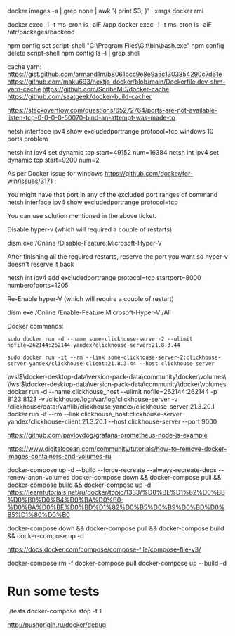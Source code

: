 docker images -a | grep none | awk '{ print $3; }' | xargs docker rmi

docker exec -i -t ms_cron ls -alF /app
docker exec -i -t ms_cron ls -alF /atr/packages/backend

npm config set script-shell "C:\\Program Files\\Git\\bin\\bash.exe"
npm config delete script-shell
npm config ls -l | grep shell


cache yarn:
https://gist.github.com/armand1m/b8061bcc9e8e9a5c1303854290c7d61e
https://github.com/maku693/nextjs-docker/blob/main/Dockerfile.dev-shm-yarn-cache
https://github.com/ScribeMD/docker-cache
https://github.com/seatgeek/docker-build-cacher


https://stackoverflow.com/questions/65272764/ports-are-not-available-listen-tcp-0-0-0-0-50070-bind-an-attempt-was-made-to

netsh interface ipv4 show excludedportrange protocol=tcp
windows 10 ports problem

netsh int ipv4 set dynamic tcp start=49152 num=16384
netsh int ipv4 set dynamic tcp start=9200 num=2


As per Docker issue for windows https://github.com/docker/for-win/issues/3171 :

You might have that port in any of the excluded port ranges of command netsh interface ipv4 show excludedportrange protocol=tcp

You can use solution mentioned in the above ticket.

Disable hyper-v (which will required a couple of restarts)

dism.exe /Online /Disable-Feature:Microsoft-Hyper-V

After finishing all the required restarts, reserve the port you want so hyper-v doesn't reserve it back

netsh int ipv4 add excludedportrange protocol=tcp startport=8000 numberofports=1205

Re-Enable hyper-V (which will require a couple of restart)

dism.exe /Online /Enable-Feature:Microsoft-Hyper-V /All

Docker commands:
```
sudo docker run -d --name some-clickhouse-server-2 --ulimit nofile=262144:262144 yandex/clickhouse-server:21.8.3.44
```
```
sudo docker run -it --rm --link some-clickhouse-server-2:clickhouse-server yandex/clickhouse-client:21.8.3.44 --host clickhouse-server
```


\\wsl$\docker-desktop-data\version-pack-data\community\docker\volumes\
\\wsl$\docker-desktop-data\version-pack-data\community\docker\volumes\
docker run -d --name clickhouse_host --ulimit nofile=262144:262144 -p 8123:8123 -v /clickhouse/log:/var/log/clickhouse-server -v /clickhouse/data:/var/lib/clickhouse yandex/clickhouse-server:21.3.20.1
docker run -it --rm --link clickhouse_host:clickhouse-server yandex/clickhouse-client:21.3.20.1 --host clickhouse-server --port 9000


https://github.com/pavlovdog/grafana-prometheus-node-js-example

https://www.digitalocean.com/community/tutorials/how-to-remove-docker-images-containers-and-volumes-ru


docker-compose up -d --build --force-recreate --always-recreate-deps --renew-anon-volumes
docker-compose down && docker-compose pull && docker-compose build && docker-compose up -d
https://learntutorials.net/ru/docker/topic/1333/%D0%BE%D1%82%D0%BB%D0%B0%D0%B4%D0%BA%D0%B0-%D0%BA%D0%BE%D0%BD%D1%82%D0%B5%D0%B9%D0%BD%D0%B5%D1%80%D0%B0


docker-compose down && docker-compose pull && docker-compose build && docker-compose up -d


https://docs.docker.com/compose/compose-file/compose-file-v3/

docker-compose rm -f
docker-compose pull
docker-compose up --build -d
# Run some tests
./tests
docker-compose stop -t 1


http://pushorigin.ru/docker/debug


